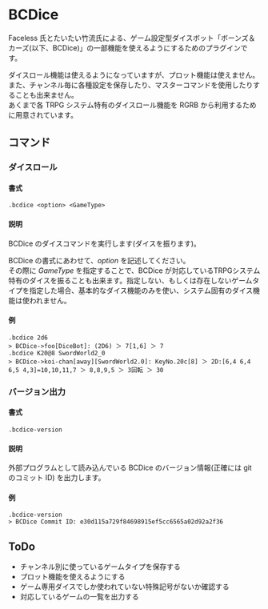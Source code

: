 BCDice
========

Faceless 氏とたいたい竹流氏による、ゲーム設定型ダイスボット「ボーンズ＆カーズ(以下、BCDice)」の一部機能を使えるようにするためのプラグインです。

ダイスロール機能は使えるようになっていますが、プロット機能は使えません。  
また、チャンネル毎に各種設定を保存したり、マスターコマンドを使用したりすることも出来ません。  
あくまで各 TRPG システム特有のダイスロール機能を RGRB から利用するために用意されています。

コマンド
--------

### ダイスロール

#### 書式

```
.bcdice <option> <GameType>
```

#### 説明

BCDice のダイスコマンドを実行します(ダイスを振ります)。

BCDice の書式にあわせて、_option_ を記述してください。  
その際に _GameType_ を指定することで、BCDice が対応しているTRPGシステム特有のダイスを振ることも出来ます。指定しない、もしくは存在しないゲームタイプを指定した場合、基本的なダイス機能のみを使い、システム固有のダイス機能は使われません。

#### 例

```
.bcdice 2d6
> BCDice->foo[DiceBot]: (2D6) ＞ 7[1,6] ＞ 7
.bcdice K20@8 SwordWorld2_0
> BCDice->koi-chan[away][SwordWorld2.0]: KeyNo.20c[8] ＞ 2D:[6,4 6,4 6,5 4,3]=10,10,11,7 ＞ 8,8,9,5 ＞ 3回転 ＞ 30
```

### バージョン出力

#### 書式

```
.bcdice-version
```

#### 説明

外部プログラムとして読み込んでいる BCDice のバージョン情報(正確には git のコミット ID) を出力します。

#### 例

```
.bcdice-version
> BCDice Commit ID: e30d115a729f84698915ef5cc6565a02d92a2f36
```

ToDo
----

* チャンネル別に使っているゲームタイプを保存する
* プロット機能を使えるようにする
* ゲーム専用ダイスでしか使われていない特殊記号がないか確認する
* 対応しているゲームの一覧を出力する
